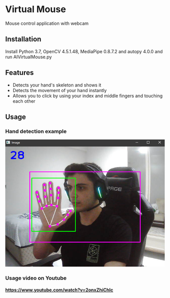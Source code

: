 # Virtual Mouse
Mouse control application with webcam

## Installation

Install Python 3.7, OpenCV 4.5.1.48, MediaPipe 0.8.7.2 and autopy 4.0.0 and run AIVirtualMouse.py

## Features

- Detects your hand's skeleton and shows it
- Detects the movement of your hand instantly
- Allows you to click by using your index and middle fingers and touching each other


## Usage

### Hand detection example
![Hand detection example](/Screenshots/1.png?raw=true "Hand detection example")

### Usage video on Youtube
#### https://www.youtube.com/watch?v=2onxZhiChIc
